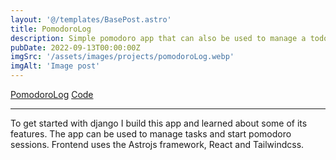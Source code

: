 ```yaml
---
layout: '@/templates/BasePost.astro'
title: PomodoroLog
description: Simple pomodoro app that can also be used to manage a todo list
pubDate: 2022-09-13T00:00:00Z
imgSrc: '/assets/images/projects/pomodoroLog.webp'
imgAlt: 'Image post'
---
```


<div class="flex flex-row justify-between">
    <a href="https://pomodoro.daniel-pink.de" target="_blank">PomodoroLog</a>
    <a href="https://github.com/H4sh3/PomodoroPlan" target="_blank">Code</a>
</div>

---

To get started with django I build this app and learned about some of its features.
The app can be used to manage tasks and start pomodoro sessions.
Frontend uses the Astrojs framework, React and Tailwindcss.